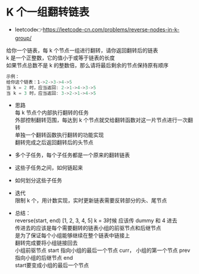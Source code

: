 # K 个一组翻转链表  
- leetcode👉https://leetcode-cn.com/problems/reverse-nodes-in-k-group/  

给你一个链表，每 k 个节点一组进行翻转，请你返回翻转后的链表  
k 是一个正整数，它的值小于或等于链表的长度  
如果节点总数不是 k 的整数倍，那么请将最后剩余的节点保持原有顺序  
```js
示例：
给你这个链表：1->2->3->4->5
当 k = 2 时，应当返回: 2->1->4->3->5
当 k = 3 时，应当返回: 3->2->1->4->5
```

- 思路  
  每 k 节点个内部执行翻转的任务  
  外部控制翻转范围，每达到 k 个节点就交给翻转函数对这一片节点进行一次翻转  
  单独一个翻转函数执行翻转的功能实现  
  翻转完成之后返回翻转后的头节点  

- 多个子任务，每个子任务都是一个原来的翻转链表  
- 这些子任务之间，如何链起来  
- 如何划分这些子任务  

- 迭代  
  限制 k 个，用计数实现，实时更新链表需要反转部分的头、尾节点  

- 总结：  
  reverse(start, end) [1, 2, 3, 4, 5]  k = 3时候 应该传 dummy 和 4 进去  
  传进去的应该是每个需要翻转的链表小组的前驱节点和后继节点  
  是为了保证每个小组能够继续在整个链表中链接上  
  翻转完成要将小组链接回去  
  小组前驱节点 start 指向小组的最后一个节点 curr， 小组的第一个节点 prev 指向小组的后继节点 end  
  start要变成小组的最后一个节点  